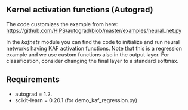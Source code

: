 ## Kernel activation functions (Autograd)

The code customizes the example from here:
https://github.com/HIPS/autograd/blob/master/examples/neural_net.py

In the *kafnets* module you can find the code to initialize and run neural networks having KAF activation functions.
Note that this is a regression example and we use custom functions also in the output layer. 
For classification, consider changing the final layer to a standard softmax.

## Requirements

* autograd = 1.2.
* scikit-learn = 0.20.1 (for demo_kaf_regression.py)